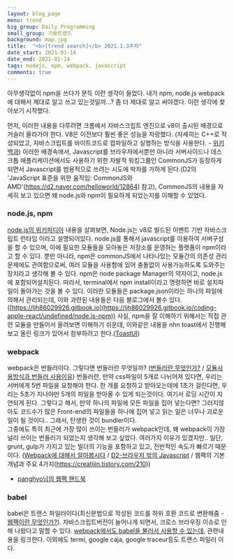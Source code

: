 ```yaml
---
layout: blog_page
menu: trend
big_group: Daily Programming
small_group: 기술트랜드
background: map.jpg
title:  "<b>[trend search]</b> 2021.1.3주차"
date_start: 2021-01-14
date_end: 2021-01-14
tags: nodejs, npm, webpack, javascript
comments: true
---
```


아무생각없이 npm을 쓰다가 문득 이런 생각이 들었다. 내가 npm, node.js webpack에 대해서 제대로 알고 쓰고 있는것일까...?
좀 더 제대로 알고 써야겠다. 이런 생각에 찾아보기 시작했다. 

먼저, 이러한 내용을 다루려면 크롬에서 자바스크립트 엔진으로 v8이 출시된 배경으로 거슬러 올라가야 한다. V8은 이전보다 훨씬 좋은 성능을 자랑했다. (자세히는 C++로 작성되었고, 자바스크립트를 바이트코드로 컴파일하고 실행하는 방식을 사용한다. - [위키백과](https://ko.wikipedia.org/wiki/V8_(%EC%9E%90%EB%B0%94%EC%8A%A4%ED%81%AC%EB%A6%BD%ED%8A%B8_%EC%97%94%EC%A7%84))) 이러한 배경속에서, Javascript를 브라우저에서뿐만 아니라 서버사이드나 데스크톱 애플리케이션에서도 사용하기 위한 자발적 워킹그룹인 CommonJS가 등장하게 되면서 Javascript를 범용적으로 쓰려는 시도에 박차를 가하게 된다.(D2의 'JavaScript 표준을 위한 움직임: CommonJS와 AMD'(https://d2.naver.com/helloworld/12864) 참고), CommonJS의 내용을 자세히 보고 있으면 왜 node.js와 npm이 필요하게 되었는지를 이해할 수 있었다. 


### node.js, npm
[node.js의 위키피디아](https://ko.wikipedia.org/wiki/Node.js) 내용을 살펴보면, Node.js는 v8로 빌드된 이벤트 기반 자바스크립트 런타임 이라고 설명되어있다. node.js를 통해서 javascript를 이용하여 서버구성을 할 수 있으며, 이에 필요한 모듈들을 모아놓은 저장소를 운영하는 플랫폼이 npm이라고 할 수 있다. 뿐만 아니라, npm은 commonJS에서 나타나있는 모듈간의 의존성 관리 문제에도 관여함으로써, 여러 모듈을 사용함에 있어 충돌없이 사용가능하도록 도와주는 장치라고 생각해 볼 수 있다. npm은 node package Manager의 약자이고, node.js에 포함되어설치된다. 따라서, terminal에서 npm install이라고 명령하면 바로 설치파일이 돌아가는 것을 볼 수 있다. 이러한 모듈들은 package.json이라는 하나의 파일에 의해서 관리되는데, 이와 과련된 내용들은 다음 블로그에서 볼수 있다. ([https://ljh86029926.gitbook.io](https://ljh86029926.gitbook.io/coding-apple-react/undefined/node.js-npm)) 사실, npm을 잘 이해하기 위해서는 직접 관련 모듈을 만들어서 올려보면 이해하기 쉬운데, 이와같은 내용을 nhn toast에서 진행해 보고 올린 링크가 있어서 첨부하려고 한다.([ToastUI](https://ui.toast.com/weekly-pick/ko_20170818))


### webpack
webpack은 번들러이다. 그렇다면 번들러란 무엇일까? ([번들러란 무엇인가?](https://m.blog.naver.com/PostView.nhn?blogId=magnking&logNo=220959942351&proxyReferer=https:%2F%2F) / [모듈사용방식과 번들러 사용이유](https://2dubbing.tistory.com/57)) 번들러란, 만약 css파일이 5개로 나뉘어져 있다면, 우리는 서버에게 5번 파일을 요청해야 한다. 한 개를 요청하고 받아오는데에 1초가 걸린다면, 우리는 5초가 지나야만 5개의 파일을 받아올 수 있게 되는것이다. 여기서 로딩 시간이 지연되게 된다. 그렇다고 해서, 만약 하나의 파일에 모든 파일을 집어 넣는다면? 그러지않아도 코드수가 많은 Front-end의 파일들을 하나에 집어 넣고 읽는 일은 너무나 괴로운 일이 될 것이다.. 그래서, 탄생한 것이 bundler이다.  
그중에도 특히 최근에 가장 많이 쓰이는 번들러가 webpack인데, 왜 webpack이 가장 널리 쓰이는 번들러가 되었는지 생각해 보고 싶었다. 
여러가지 이유가 있겠지만.. 일단, grunt, gulp가 가지고 있는 빌더의 기능을 포함하고 있고, 전반적인 속도가 빠르기 때문이다. ([Webpack에 대해서 알아봅시다](https://ehddnjs8989.medium.com/webpack%EC%97%90-%EB%8C%80%ED%95%B4%EC%84%9C-%EC%95%8C%EC%95%84%EB%B4%85%EC%8B%9C%EB%8B%A4-c953181e79ad) / [D2-브라우저 밖의 Javascript](https://d2.naver.com/helloworld/0473039) / 웹팩의 기본 개념과 주요 4가지(https://creatijin.tistory.com/210))
- [panghyo님의 웹팩 핸드북](https://joshua1988.github.io/webpack-guide/motivation/why-webpack.html#%EC%9B%B9%ED%8C%A9%EC%9D%98-%EB%93%B1%EC%9E%A5-%EB%B0%B0%EA%B2%BD)

### babel
babel은 트랜스 파일러이다(최신문법으로 작성된 코드를 하위 호환 코드로 변환해줌 - [웹팩이란 무엇인가?](https://blog.naver.com/wlsdml1103/221333865963)). 자바스크립트버전이 늘어나게 되면서, 크로스 브라우징 이슈로 인해 나왔다고 말할 수 있다. [webpack에서도 babel을 불러서 사용할 수 있는데](https://velog.io/@pop8682/%EB%B2%88%EC%97%AD-ES6-babel-%EA%B7%B8%EB%A6%AC%EA%B3%A0-webpack%EC%9D%84-%EC%96%B4%EB%96%BB%EA%B2%8C-%EC%82%AC%EC%9A%A9%ED%95%A0%EA%B9%8C-3dk03jhwqx), 관련내용을 링크한다. 이외에도 termi, google caja, google traceur등도 트랜스 파일러 이다.


